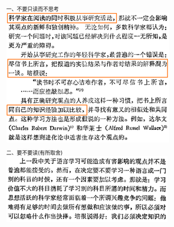 一、不要只读而不思考  
![photo](/books/2018040607-TheArtOfScientificInvestigation/photo/003.png)

二、要不要读(有所取舍)  
![photo](/books/2018040607-TheArtOfScientificInvestigation/photo/004.png)

